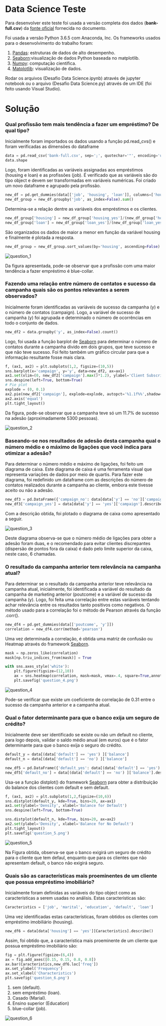 # Data Science Teste

Para desenvolver este teste foi usada a versão completa dos dados (**bank-full.csv**) da [fonte oficial](https://archive.ics.uci.edu/ml/datasets/bank+marketing) fornecida no documento.

Foi usada a versão Python 3.6.5 com Anaconda, Inc. Os frameworks usados para o desenvolvimento do trabalho foram:

1. [Pandas](https://pandas.pydata.org/): estruturas de dados de alto desempenho.
2. [Seaborn](https://seaborn.pydata.org/):visualização de dados Python baseada no matplotlib.
3. [Numpy](http://www.numpy.org/): computação científica.
4. [Matplotlib](https://matplotlib.org/): visualização de dados.

Rodar os arquivos (Desafio Data Science.ipynb) através de jupyter notebook ou o arquivo (Desafio Data Science.py) através de um IDE (foi feito usando Visual Studio).

# Solução

### Qual profissão tem mais tendência a fazer um empréstimo? De qual tipo?

Inicialmente foram importados os dados usando a função pd.read_cvs() e foram verificadas as dimensões do dataframe

```python
data = pd.read_csv('bank-full.csv', sep=';', quotechar='"', encoding='utf8',parse_dates=True)
data.shape
```

Logo, foram identificadas as variáveis assignadas aos empréstimos (housing e loan) e as profissões (job). É verificado que as variáveis são do tipo object e devem ser transformadas em variáveis numéricas. Foi criado um novo dataframe e agrupado pela profissão.

```python
new_df = pd.get_dummies(data[['job', 'housing', 'loan']], columns=['housing', 'loan'])
new_df_group = new_df.groupby('job', as_index=False).sum()
```

Determina-se a relação dentre as variáveis dos empréstimos e os clientes.

```python
new_df_group['housing'] = new_df_group['housing_yes']/(new_df_group['housing_yes'] + new_df_group['housing_no'])
new_df_group['loan'] = new_df_group['loan_yes']/(new_df_group['loan_yes'] + new_df_group['loan_no'])
```

São organizados os dados de maior a menor em função da variável housing e finalmente é plotada a resposta.

```python
new_df_group = new_df_group.sort_values(by='housing', ascending=False)
```

![question_1](https://user-images.githubusercontent.com/28451312/46163286-27ca8480-c261-11e8-933e-a6676b7128bc.png)

Da figura apresentada, pode-se observar que a profissão com uma maior tendência a fazer empréstimo é blue-collar.

### Fazendo uma relação entre número de contatos e sucesso da campanha quais são os pontos relevantes a serem observados?

Inicialmente foram identificadas as variáveis de sucesso da campanha (y) e o número de contatos (campaign). Logo, a variável de sucesso de campanha (y) foi agrupada e determinado o número de ocorrências em todo o conjunto de dados.

```python
new_df2 = data.groupby('y', as_index=False).count()
```

Logo, foi usada a função barplot de [Seaborn](https://seaborn.pydata.org/) para determinar o número de contatos durante a campanha divido em dois grupos, que teve sucesso e que não teve sucesso. Foi feito também um gráfico circular para que a informação resultante fosse mais clara. 

```python
f, (ax1, ax2) = plt.subplots(1,2, figsize=(10,5))
sns.barplot(x='campaign', y='y', data=new_df2, ax=ax1)
ax1.set(xlim=(0, new_df2['campaign'].max()*1.2), ylabel='Client Subscribed', xlabel='Campaing')
sns.despine(left=True, bottom=True)
# Pie plot
explode = (0, 0.1)  
ax2.pie(new_df2['campaign'], explode=explode, autopct='%1.1f%%',shadow=True, startangle=90)
ax2.axis('equal')
plt.tight_layout()
```
Da figura, pode-se observar que a campanha teve só um 11.7% de sucesso na adesão (aproximadamente 5300 pessoas).

![question_2](https://user-images.githubusercontent.com/28451312/46163326-44ff5300-c261-11e8-9c5d-3e47ad509971.png)

### Baseando-se nos resultados de adesão desta campanha qual o número médio e o máximo de ligações que você indica para otimizar a adesão?

Para determinar o número médio e máximo de ligações, foi feito um diagrama de caixa. Este diagrama de caixa é uma ferramenta visual que representa variações de dados por meio de quartis. Para fazer este diagrama, foi redefinido um dataframe com as descrições do número de contatos realizados durante a campanha ao cliente, embora este tivesse aceito ou não a adesão.

```python
new_df3 = pd.DataFrame({'campaign_no': data[data['y'] == 'no']['campaign'].describe()})
new_df3['campaign_yes'] = data[data['y'] == 'yes']['campaign'].describe()
```
Com a descrição obtida, foi plotado o diagrama de caixa como apresentado a seguir.

![question_3](https://user-images.githubusercontent.com/28451312/46163367-652f1200-c261-11e8-9112-71590bfc0f08.png)

Deste diagrama observa-se que o número médio de ligações para obter a adesão foram duas, e o recomendado para evitar clientes discrepantes (dispersão de pontos fora da caixa) é dado pelo limite superior da caixa, neste caso, 6 chamadas. 

### O resultado da campanha anterior tem relevância na campanha atual?

Para determinar se o resultado da campanha anterior teve relevância na campanha atual, inicialmente, foi identificada a variável do resultado da campanha de marketing anterior (poutcome) e a variável de sucesso da campanha (y). Logo, foi feita uma correlação entre estas variáveis tentando achar relevância entre os resultados tanto positivos como negativos. O método usado para a correlação foi o método de Pearson através da função .corr().

```python
new_df4 = pd.get_dummies(data[['poutcome', 'y']])
correlation = new_df4.corr(method='pearson')
```

Uma vez determinada a correlação, é obtida uma matriz de confusão ou Heatmap através do framework [Seaborn](https://seaborn.pydata.org/).

```python
mask = np.zeros_like(correlation)
mask[np.triu_indices_from(mask)] = True

with sns.axes_style('white'):
    plt.figure(figsize=(12,10))
    ax = sns.heatmap(correlation, mask=mask, vmax=.4, square=True,annot=True, cmap='YlGnBu')
    plt.savefig('question_4.png')
```

![question_4](https://user-images.githubusercontent.com/28451312/46163415-87c12b00-c261-11e8-84af-148d98a65a34.png)

Pode-se verificar que existe um coeficiente de correlação de 0.31 entre o sucesso da campanha anterior e a campanha atual.

### Qual o fator determinante para que o banco exija um seguro de crédito?

Inicialmente deve ser identificado se existe ou não um default no cliente, para logo depois, validar o saldo médio anual (em euros) que é o fator determinante para que o banco exija o seguro do crédito. 

```python
default_y = data[(data['default'] == 'yes') ]['balance']
default_n = data[(data['default'] == 'no') ]['balance']

new_df5 = pd.DataFrame({'default_yes': data[(data['default'] == 'yes') ]['balance'].describe()})
new_df5['default_no'] = data[(data['default'] == 'no') ]['balance'].describe()
```

Usa-se a função distplot() do framework [Seaborn](https://seaborn.pydata.org/) para obter a distribuição do balance dos clientes com default e sem default.

```python
f, (ax1, ax2) = plt.subplots(1,2,figsize=(10,6))
sns.distplot(default_y, kde=True, bins=20, ax=ax1)
ax1.set(ylabel='Density', xlabel='Balance for Default')
sns.despine(left=True, bottom=True)

sns.distplot(default_n, kde=True, bins=20, ax=ax2)
ax2.set(ylabel='Density', xlabel='Balance for No Default')
plt.tight_layout()
plt.savefig('question_5.png')
```

![question_5](https://user-images.githubusercontent.com/28451312/46163438-a4f5f980-c261-11e8-8a8b-ff3f675dab6a.png)

Na Figura obtida, observa-se que o banco exigirá um seguro de crédito para o cliente que tem defaul, enquanto que para os clientes que não apresentam default, o banco não exigirá seguro.

### Quais são as características mais proeminentes de um cliente que possua empréstimo imobiliário?

Inicialmente foram definidas as variáveis do tipo object como as características a serem usadas no análisis. Estas características são:

```python
Caracteristics = ['job', 'marital', 'education', 'default', 'loan']
```
Uma vez identificadas estas características, foram obtidos os clientes com empréstimo imobiliário (housing).

```python
new_df6 = data[data['housing'] == 'yes'][Caracteristics].describe()
```

Assim, foi obtido que, a característica mais proeminente de um cliente que possua empréstimo imobiliário são:

```python
fig = plt.figure(figsize=(6,4))
ax = fig.add_axes([0.15, 0.15, 0.8, 0.8])
ax.bar(Caracteristics,new_df6.loc['freq'])
ax.set_ylabel('Frequency')
ax.set_xlabel('Characteristics')
plt.savefig('question_6.png')
```

1. sem (default).
2. sem empréstimo (loan).
3. Casado (Marial).
4. Ensino superior (Education)
5. blue-collar (job).

![question_6](https://user-images.githubusercontent.com/28451312/46163499-bb03ba00-c261-11e8-84c0-4f2b6851df1d.png)


